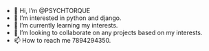 - 👋 Hi, I’m @PSYCHTORQUE
- 👀 I’m interested in python and django.
- 🌱 I’m currently learning my interests.
- 💞️ I’m looking to collaborate on any projects based on my interests.
- 📫 How to reach me 7894294350.

<!---
PSYCHTORQUE/PSYCHTORQUE is a ✨ special ✨ repository because its `README.md` (this file) appears on your GitHub profile.
You can click the Preview link to take a look at your changes.
--->
